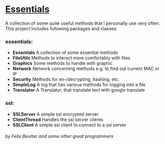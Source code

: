 # [Essentials](https://github.com/leethaxor/Essentials/)

A collection of some quite useful methods that I personally use very often. This project includes following packages and classes:

### essentials:
- **Essentials** A collection of some essential methods
- **FileUtils** Methods to interact more comfortably with files
- **Graphics** Some methods to handle with graphic
- **Network** Network concerning methods e.g. to find out current MAC or IP
- **Security** Methods for en-/decrypting, hashing, etc.
- **SimpleLog** A log that has various methods for logging into a file
- **Translator** A Translator, that translate text with google translate

### ssl:
- **SSLServer** A simple ssl encrypted server
- **ClientThread** Handles the ssl server clients 
- **SSLClient** A simple ssl client to connect to a ssl server

###### by Felix Beutter and some other great programmers
